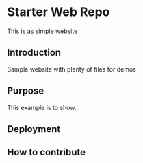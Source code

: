 # Starter Web Repo

This is as simple website

## Introduction

Sample website with plenty of files for demos

## Purpose

This example is to show...

## Deployment

## How to contribute
